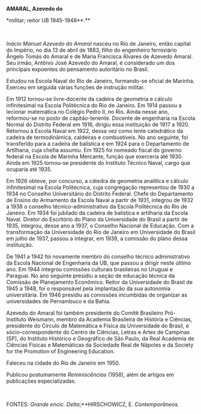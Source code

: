 **AMARAL, Azevedo do**

\*militar; reitor UB 1945-1948**.**

 

*Inácio Manuel Azevedo do Amaral* nasceu no Rio de Janeiro, então
capital do Império, no dia 13 de abril de 1883, filho do engenheiro
ferroviário Ângelo Tomás do Amaral e de Maria Francisca Álvares de
Azevedo Amaral. Seu irmão, Antônio José Azevedo do Amaral, é considerado
um dos principais expoentes do pensamento autoritário no Brasil.

Estudou na Escola Naval do Rio de Janeiro, formando-se oficial de
Marinha. Exerceu em seguida várias funções de instrução militar.

Em 1912 tornou-se livre-docente da cadeira de geometria e cálculo
infinitesimal na Escola Politécnica do Rio de Janeiro. Em 1914 passou a
lecionar matemática no Colégio Pedro II, no Rio. Ainda nesse ano,
reformou-se no posto de capitão-tenente. Docente de engenharia na Escola
Normal do Distrito Federal em 1916, dirigiu essa instituição de 1917 a
1920. Retornou à Escola Naval em 1922, dessa vez como lente catedrático
da cadeira de termodinâmica, caldeiras e combustíveis. No ano seguinte,
foi transferido para a cadeira de balística e em 1924 para o
Departamento de Artilharia, cuja chefia assumiu. Em 1925 foi nomeado
fiscal do governo federal na Escola de Marinha Mercante, função que
exerceria até 1930. Ainda em 1925 tornou-se presidente do Instituto
Técnico Naval, cargo que ocuparia até 1935.

Em 1926 obteve, por concurso, a cátedra de geometria analítica e cálculo
infinitesimal na Escola Politécnica, cuja congregação representou de
1930 a 1934 no Conselho Universitário do Distrito Federal. Chefe do
Departamento de Ensino do Armamento da Escola Naval a partir de 1931,
integrou de 1932 a 1938 o conselho técnico-administrativo da Escola
Politécnica do Rio de Janeiro. Em 1934 foi jubilado da cadeira de
balística e artilharia da Escola Naval. Diretor do Escritório do Plano
da Universidade do Brasil a partir de 1935, integrou, desse ano a 1937,
o Conselho Nacional de Educação. Com a transformação da Universidade do
Rio de Janeiro em Universidade do Brasil em julho de 1937, passou a
integrar, em 1939, a comissão do plano dessa instituição.

De 1941 a 1942 foi novamente membro do conselho técnico administrativo
da Escola Nacional de Engenharia da UB, que passou a dirigir neste
último ano. Em 1944 integrou comissões culturais brasileiras no Uruguai
e Paraguai. No ano seguinte presidiu a seção de educação técnica da
Comissão de Planejamento Econômico. Reitor da Universidade do Brasil de
1945 a 1948, foi o responsável pela implantação da sua autonomia
universitária. Em 1946 presidiu as comissões incumbidas de organizar as
universidades de Pernambuco e da Bahia.

Azevedo do Amaral foi também presidente do Comitê Brasileiro
Pró-Instituto Weismann, membro da Academia Brasileira de História e
Ciências, presidente do Círculo de Matemática e Física da Universidade
do Brasil, e sócio-correspondente do Centro de Ciências, Letras e Artes
de Campinas (SP), do Instituto Histórico e Geográfico de São Paulo, da
Real Academia de Ciências Físicas e Matemáticas da Sociedade Real de
Nápoles e da Society for the Promotion of Engineering Education.

Faleceu na cidade do Rio de Janeiro em 1950.

Publicou postumamente *Reminiscências* (1958), além de artigos em
publicações especializadas.

 

FONTES: *Grande encic. Delta*;**HIRSCHOWICZ, E. *Contemporâneos*.

 
